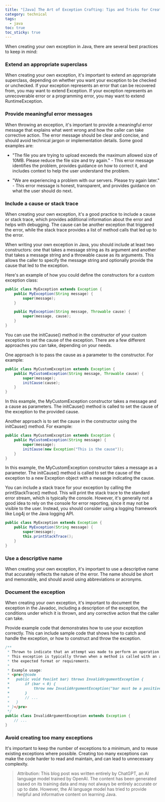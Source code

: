 ```yaml
---
title: "[Java] The Art of Exception Crafting: Tips and Tricks for Creating Your Own Exceptions in Java"
category: technical
tags:
  - java
toc: true
toc_sticky: true
---
```


When creating your own exception in Java, there are several best practices to keep in mind:

### Extend an appropriate superclass
When creating your own exception, it's important to extend an appropriate superclass, depending on whether you want your exception to be checked or unchecked. If your exception represents an error that can be recovered from, you may want to extend Exception. If your exception represents an unrecoverable error or a programming error, you may want to extend RuntimeException.

### Provide meaningful error messages
When throwing an exception, it's important to provide a meaningful error message that explains what went wrong and how the caller can take corrective action. The error message should be clear and concise, and should avoid technical jargon or implementation details. Some good examples are:

* "The file you are trying to upload exceeds the maximum allowed size of 10MB. Please reduce the file size and try again." - This error message identifies the problem, provides guidance on how to correct it, and includes context to help the user understand the problem.

* "We are experiencing a problem with our servers. Please try again later." - This error message is honest, transparent, and provides guidance on what the user should do next.

### Include a cause or stack trace
When creating your own exception, it's a good practice to include a cause or stack trace, which provides additional information about the error and helps with debugging. The cause can be another exception that triggered the error, while the stack trace provides a list of method calls that led up to the error.

When writing your own exception in Java, you should include at least two constructors: one that takes a message string as its argument and another that takes a message string and a throwable cause as its arguments. This allows the caller to specify the message string and optionally provide the cause that led to the exception.

Here's an example of how you could define the constructors for a custom exception class:

```java
public class MyException extends Exception {
    public MyException(String message) {
        super(message);
    }

    public MyException(String message, Throwable cause) {
        super(message, cause);
    }
}
```
You can use the initCause() method in the constructor of your custom exception to set the cause of the exception. There are a few different approaches you can take, depending on your needs.

One approach is to pass the cause as a parameter to the constructor. For example:

```java
public class MyCustomException extends Exception {
    public MyCustomException(String message, Throwable cause) {
        super(message);
        initCause(cause);
    }
}
```
In this example, the MyCustomException constructor takes a message and a cause as parameters. The initCause() method is called to set the cause of the exception to the provided cause.

Another approach is to set the cause in the constructor using the initCause() method. For example:

```java
public class MyCustomException extends Exception {
    public MyCustomException(String message) {
        super(message);
        initCause(new Exception("This is the cause"));
    }
}
```

In this example, the MyCustomException constructor takes a message as a parameter. The initCause() method is called to set the cause of the exception to a new Exception object with a message indicating the cause.

You can include a stack trace for your exception by calling the printStackTrace() method. This will print the stack trace to the standard error stream, which is typically the console. However, it's generally not a good idea to rely on the console for error reporting, since it may not be visible to the user. Instead, you should consider using a logging framework like Log4j or the Java logging API.

```java
public class MyException extends Exception {
    public MyException(String message) {
        super(message);
        this.printStackTrace();
    }
}
```

### Use a descriptive name
When creating your own exception, it's important to use a descriptive name that accurately reflects the nature of the error. The name should be short and memorable, and should avoid using abbreviations or acronyms.

### Document the exception
When creating your own exception, it's important to document the exception in the Javadoc, including a description of the exception, the conditions under which it is thrown, and any corrective action that the caller can take.

Provide example code that demonstrates how to use your exception correctly. This can include sample code that shows how to catch and handle the exception, or how to construct and throw the exception.

```java
/**
 * Thrown to indicate that an attempt was made to perform an operation with an invalid argument.
 * This exception is typically thrown when a method is called with an argument that does not meet
 * the expected format or requirements.
 *
 * Example usage:
 * <pre>{@code
 *   public void foo(int bar) throws InvalidArgumentException {
 *       if (bar < 0) {
 *           throw new InvalidArgumentException("bar must be a positive integer");
 *       }
 *       // ...
 *   }
 * }</pre>
 */
public class InvalidArgumentException extends Exception {
    // ...
}
```

### Avoid creating too many exceptions
It's important to keep the number of exceptions to a minimum, and to reuse existing exceptions where possible. Creating too many exceptions can make the code harder to read and maintain, and can lead to unnecessary complexity.

> Attribution: This blog post was written entirely by ChatGPT, an AI language model trained by OpenAI. The content has been generated based on its training data and may not always be entirely accurate or up to date. However, the AI language model has tried to provide helpful and informative content on learning Java.